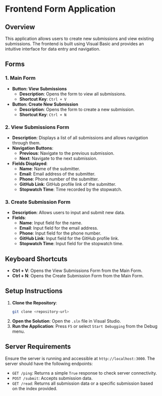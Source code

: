 

# Frontend Form Application

## Overview

This application allows users to create new submissions and view existing submissions. The frontend is built using Visual Basic and provides an intuitive interface for data entry and navigation.

## Forms

### 1. Main Form
- **Button: View Submissions**
  - **Description**: Opens the form to view all submissions.
  - **Shortcut Key**: `Ctrl + V`
- **Button: Create New Submission**
  - **Description**: Opens the form to create a new submission.
  - **Shortcut Key**: `Ctrl + N`

### 2. View Submissions Form
- **Description**: Displays a list of all submissions and allows navigation through them.
- **Navigation Buttons**:
  - **Previous**: Navigate to the previous submission.
  - **Next**: Navigate to the next submission.
- **Fields Displayed**:
  - **Name**: Name of the submitter.
  - **Email**: Email address of the submitter.
  - **Phone**: Phone number of the submitter.
  - **GitHub Link**: GitHub profile link of the submitter.
  - **Stopwatch Time**: Time recorded by the stopwatch.

### 3. Create Submission Form
- **Description**: Allows users to input and submit new data.
- **Fields**:
  - **Name**: Input field for the name.
  - **Email**: Input field for the email address.
  - **Phone**: Input field for the phone number.
  - **GitHub Link**: Input field for the GitHub profile link.
  - **Stopwatch Time**: Input field for the stopwatch time.

## Keyboard Shortcuts
- **Ctrl + V**: Opens the View Submissions Form from the Main Form.
- **Ctrl + N**: Opens the Create Submission Form from the Main Form.

## Setup Instructions

1. **Clone the Repository**:
   ```bash
   git clone <repository-url>
   ```
2. **Open the Solution**: Open the `.sln` file in Visual Studio.
3. **Run the Application**: Press `F5` or select `Start Debugging` from the Debug menu.

## Server Requirements

Ensure the server is running and accessible at `http://localhost:3000`. The server should have the following endpoints:
- `GET /ping`: Returns a simple `True` response to check server connectivity.
- `POST /submit`: Accepts submission data.
- `GET /read`: Returns all submission data or a specific submission based on the index provided.
